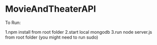 # MovieAndTheaterAPI

To Run: 

1.npm install from root folder
2.start local mongodb
3.run node server.js from root folder (you might need to run sudo)